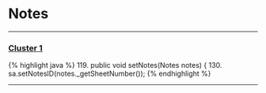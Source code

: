 # Notes

***

### [Cluster 1](./1)
{% highlight java %}
119. public void setNotes(Notes notes) {
130.     sa.setNotesID(notes._getSheetNumber());
{% endhighlight %}

***

